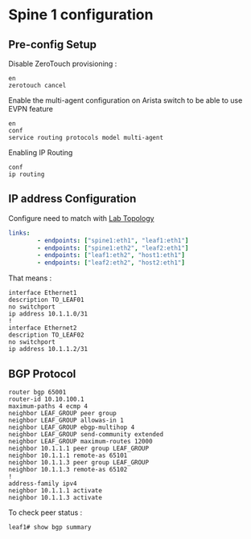 # Spine 1 configuration

## Pre-config Setup

Disable ZeroTouch provisioning :

```config
en
zerotouch cancel
```

Enable the multi-agent configuration on Arista switch to be able to use EVPN feature

```config
en
conf
service routing protocols model multi-agent
```

Enabling IP Routing 

```config
conf
ip routing
```

## IP address Configuration

Configure need to match with [Lab Topology](../../lab_vxlan.yml)

```yml
links:
        - endpoints: ["spine1:eth1", "leaf1:eth1"]
        - endpoints: ["spine1:eth2", "leaf2:eth1"]
        - endpoints: ["leaf1:eth2", "host1:eth1"]
        - endpoints: ["leaf2:eth2", "host2:eth1"]
```

That means :

```config
interface Ethernet1
description TO_LEAF01
no switchport
ip address 10.1.1.0/31
!
interface Ethernet2
description TO_LEAF02
no switchport
ip address 10.1.1.2/31
```

## BGP Protocol

```config
router bgp 65001
router-id 10.10.100.1
maximum-paths 4 ecmp 4
neighbor LEAF_GROUP peer group
neighbor LEAF_GROUP allowas-in 1
neighbor LEAF_GROUP ebgp-multihop 4
neighbor LEAF_GROUP send-community extended
neighbor LEAF_GROUP maximum-routes 12000
neighbor 10.1.1.1 peer group LEAF_GROUP
neighbor 10.1.1.1 remote-as 65101
neighbor 10.1.1.3 peer group LEAF_GROUP
neighbor 10.1.1.3 remote-as 65102
!
address-family ipv4
neighbor 10.1.1.1 activate
neighbor 10.1.1.3 activate
```

To check peer status :

```cli
leaf1# show bgp summary
```
